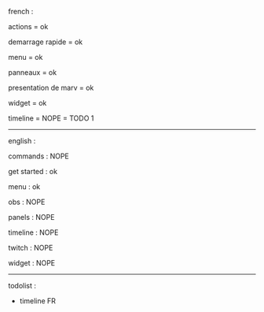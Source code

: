 french :

actions = ok

demarrage rapide = ok

menu = ok

panneaux = ok

presentation de marv = ok

widget = ok



timeline = NOPE = TODO 1


------------------------

english :

commands : NOPE

get started : ok

menu : ok

obs : NOPE

panels : NOPE

timeline : NOPE

twitch : NOPE

widget : NOPE


----------------------------

todolist :
- timeline FR
